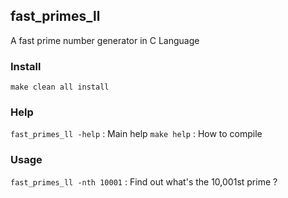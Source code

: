 ## fast_primes_ll
A fast prime number generator in C Language

### Install
```make clean all install```

### Help
```fast_primes_ll -help``` : Main help
```make help```            : How to compile

### Usage
```fast_primes_ll -nth 10001``` : Find out what's the 10,001st prime ?
